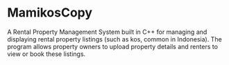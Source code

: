 # MamikosCopy
A Rental Property Management System built in C++ for managing and displaying rental property listings (such as kos, common in Indonesia). The program allows property owners to upload property details and renters to view or book these listings.
